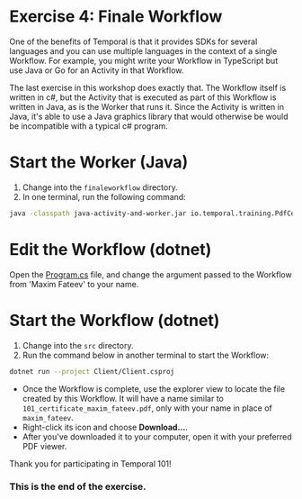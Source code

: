 # Exercise 4: Finale Workflow

One of the benefits of Temporal is that it provides SDKs for several
languages and you can use multiple languages in the context of a single
Workflow. For example, you might write your Workflow in TypeScript but use
Java or Go for an Activity in that Workflow.

The last exercise in this workshop does exactly that. The Workflow
itself is written in c#, but the Activity that is executed as part
of this Workflow is written in Java, as is the Worker that runs it.
Since the Activity is written in Java, it's able to use a Java graphics
library that would otherwise be would be incompatible with a typical
c# program.

# Start the Worker (Java)

1. Change into the `finaleworkflow` directory.
2. In one terminal, run the following command:

```sh
java -classpath java-activity-and-worker.jar io.temporal.training.PdfCertWorker
```

# Edit the Workflow (dotnet)

Open the [Program.cs](./src/Client/Program.cs) file, and change the argument passed to the Workflow from 'Maxim Fateev' to your name.

# Start the Workflow (dotnet)

1. Change into the `src` directory.
2. Run the command below in another terminal to start the Workflow:

```sh
dotnet run --project Client/Client.csproj
```

- Once the Workflow is complete, use the explorer
  view to locate the file created by this Workflow. It
  will have a name similar to `101_certificate_maxim_fateev.pdf`,
  only with your name in place of `maxim_fateev`.
- Right-click its icon and choose **Download...**.
- After you've downloaded it to your
  computer, open it with your preferred PDF viewer.

Thank you for participating in Temporal 101!

### This is the end of the exercise.
